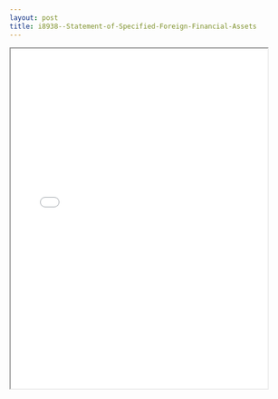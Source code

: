 ```yaml
---
layout: post
title: i8938--Statement-of-Specified-Foreign-Financial-Assets
---
```


<div class="pdf-container">
<iframe src="/ea/_pdf-2-md/i8938--Statement-of-Specified-Foreign-Financial-Assets.pdf" height="600" width="90%" allowFullScreen="true"></iframe>
</div>

